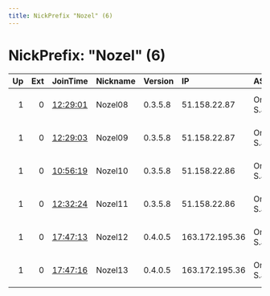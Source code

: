 ```yaml
---
title: NickPrefix "Nozel" (6)
---
```


# NickPrefix: "Nozel" (6)

|   Up |   Ext | JoinTime                                                                                            | Nickname   | Version   | IP             | AS            | CC   |   ORp |   Dirp | OS    | Contact             |   eFamMembers |
|-----:|------:|:----------------------------------------------------------------------------------------------------|:-----------|:----------|:---------------|:--------------|:-----|------:|-------:|:------|:--------------------|--------------:|
|    1 |     0 | [12:29:01](https://metrics.torproject.org/rs.html#details/535EC09CC9C76F86465198593AA6A5AACD76DDBE) | Nozel08    | 0.3.5.8   | 51.158.22.87   | Online S.a.s. | fr   |   443 |   9030 | Linux | mail at nozel . org |            11 |
|    1 |     0 | [12:29:03](https://metrics.torproject.org/rs.html#details/0F480E24FE5BEA92B797CF39D9C279ADCF5E6FB9) | Nozel09    | 0.3.5.8   | 51.158.22.87   | Online S.a.s. | fr   |  9001 |   9031 | Linux | mail at nozel . org |            11 |
|    1 |     0 | [10:56:19](https://metrics.torproject.org/rs.html#details/F6E26FDF3A14117372856476339F878EEB8C2BB8) | Nozel10    | 0.3.5.8   | 51.158.22.86   | Online S.a.s. | fr   |   443 |   9030 | Linux | mail at nozel . org |            11 |
|    1 |     0 | [12:32:24](https://metrics.torproject.org/rs.html#details/07F1CA1FBA59E65A329F970C62C5F89845DE6A7B) | Nozel11    | 0.3.5.8   | 51.158.22.86   | Online S.a.s. | fr   |  9001 |   9031 | Linux | mail at nozel . org |            11 |
|    1 |     0 | [17:47:13](https://metrics.torproject.org/rs.html#details/192BE1B050651A989583FEA7B6B741FD6B3BACF2) | Nozel12    | 0.4.0.5   | 163.172.195.36 | Online S.a.s. | fr   |   443 |   9030 | Linux | mail at nozel . org |             1 |
|    1 |     0 | [17:47:16](https://metrics.torproject.org/rs.html#details/A20CEA50D70FF39BCDC0EDF8DCEDDE0227876C32) | Nozel13    | 0.4.0.5   | 163.172.195.36 | Online S.a.s. | fr   |  9001 |   9031 | Linux | mail at nozel . org |             1 |
